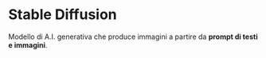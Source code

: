 # Stable Diffusion

Modello di A.I. generativa che produce immagini a partire da **prompt di testi e  immagini**. 
